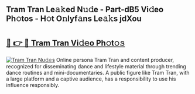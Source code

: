 ## Tram Tran Le𝚊𝚔ed N𝚞𝚍e - Part-dB5 Vi𝚍eo Ph𝚘tos - H𝚘t O𝚗lyf𝚊ns Le𝚊𝚔s jdXou

# <h2><a href="http://hffu90.feru.top/?c=Tram+Tran">🔗 👉 🔴 Tram Tran Vi𝚍𝚎o Ph𝚘t𝚘𝚜</a></h2>

[![Tram Tran Nu𝚍𝚎s](https://i.imgur.com/0TWrTi3.gif)](http://hffu90.feru.top/?c=Tram+Tran)
Online persona Tram Tran and content producer, recognized for disseminating dance and lifestyle material through trending dance routines and mini-documentaries. A public figure like Tram Tran, with a large platform and a captive audience, has a responsibility to use his influence responsibly. 
